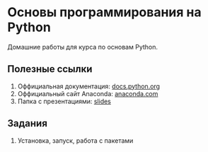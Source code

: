 # Основы программирования на Python

Домашние работы для курса по основам Python.

## Полезные ссылки

1. Оффициальная документация: [docs.python.org](https://docs.python.org/3/)
2. Оффициальный сайт Anaconda: [anaconda.com](https://www.anaconda.com/)
3. Папка с презентациями: [slides](https://drive.google.com/open?id=17M2SDuoegmAiOvEhOeBv2jvrFNV5N_N2)

## Задания

1. Установка, запуск, работа с пакетами
